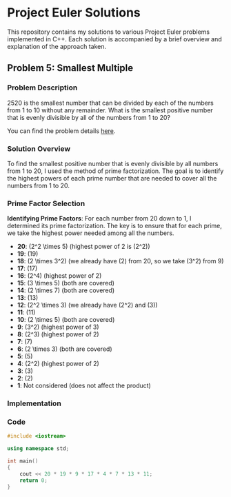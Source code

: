 # Project Euler Solutions

This repository contains my solutions to various Project Euler problems implemented in C++. Each solution is accompanied by a brief overview and explanation of the approach taken.

## Problem 5: Smallest Multiple

### Problem Description

2520 is the smallest number that can be divided by each of the numbers from 1 to 10 without any remainder. What is the smallest positive number that is evenly divisible by all of the numbers from 1 to 20?

You can find the problem details [here](https://projecteuler.net/problem/5).

### Solution Overview

To find the smallest positive number that is evenly divisible by all numbers from 1 to 20, I used the method of prime factorization. The goal is to identify the highest powers of each prime number that are needed to cover all the numbers from 1 to 20.

### Prime Factor Selection

**Identifying Prime Factors**: For each number from 20 down to 1, I determined its prime factorization. The key is to ensure that for each prime, we take the highest power needed among all the numbers.

   - **20**: \(2^2 \times 5\) (highest power of 2 is \(2^2\))
   - **19**: \(19\)
   - **18**: \(2 \times 3^2\) (we already have \(2\) from 20, so we take \(3^2\) from 9)
   - **17**: \(17\)
   - **16**: \(2^4\) (highest power of 2)
   - **15**: \(3 \times 5\) (both are covered)
   - **14**: \(2 \times 7\) (both are covered)
   - **13**: \(13\)
   - **12**: \(2^2 \times 3\) (we already have \(2^2\) and \(3\))
   - **11**: \(11\)
   - **10**: \(2 \times 5\) (both are covered)
   - **9**: \(3^2\) (highest power of 3)
   - **8**: \(2^3\) (highest power of 2)
   - **7**: \(7\)
   - **6**: \(2 \times 3\) (both are covered)
   - **5**: \(5\)
   - **4**: \(2^2\) (highest power of 2)
   - **3**: \(3\)
   - **2**: \(2\)
   - **1**: Not considered (does not affect the product)

### Implementation

### Code

```cpp
#include <iostream>

using namespace std;

int main()
{
    cout << 20 * 19 * 9 * 17 * 4 * 7 * 13 * 11;
    return 0;
}
